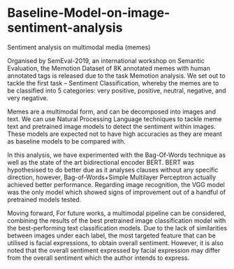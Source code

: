# Baseline-Model-on-image-sentiment-analysis
Sentiment analysis on multimodal media (memes)

Organised by SemEval-2019, an international workshop on Semantic Evaluation, the Memotion Dataset of 8K annotated memes with human 
annotated tags is released due to the task Memotion analysis. We set out to tackle the first task – Sentiment Classification, 
whereby the memes are to be classified into 5 categories: very positive, positive, neutral, negative, and very negative. 

Memes are a multimodal form, and can be decomposed into images and text. We can use Natural Processing Language techniques to tackle 
meme text and pretrained image models to detect the sentiment within images. These models are expected not to have high accuracies as
they are meant as baseline models to be compared with. 

In this analysis, we have experimented with the Bag-Of-Words technique as well as the state of the art bidirectional encoder BERT.
BERT was hypothesised to do better due as it analyses clauses without any specific direction, however, Bag-of-Words+Simple Multilayer 
Perceptron actually achieved better performance. Regarding image recognition, the VGG model was the only model which showed signs of 
improvement out of a handful of pretrained models tested.

Moving forward, For future works, a multimodal pipeline can be considered, combining the results of the best pretrained image 
classification model with the best-performing text classification models. Due to the lack of similarities between images under each label,
the most targeted feature that can be utilised is facial expressions, to obtain overall sentiment. However, it is also noted that the 
overall sentiment expressed by facial expression may differ from the overall sentiment which the author intends to express. 


